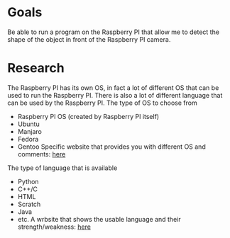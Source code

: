 # Goals
Be able to run a program on the Raspberry PI that allow me to detect the shape of the object in front of the Raspberry PI camera.
# Research
The Raspberry PI has its own OS, in fact a lot of different OS that can be used to run the Raspberry PI. There is also a lot of different language that can be used by the Raspberry PI.
The type of OS to choose from 
- Raspberry PI OS (created by Raspberry PI itself)
- Ubuntu
- Manjaro
- Fedora
- Gentoo
Specific website that provides you with different OS and comments: [here](https://raspberrytips.com/best-os-for-raspberry-pi/)

The type of language that is available
- Python
- C++/C
- HTML
- Scratch
- Java
- etc.
A wrbsite that shows the usable language and their strength/weakness: [here](https://www.almabetter.com/bytes/articles/best-programming-languages-for-raspberry-pi)
